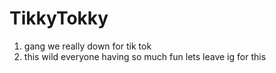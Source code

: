 # TikkyTokky
1. gang we really down for tik tok
2. this wild everyone having so much fun lets leave ig for this
